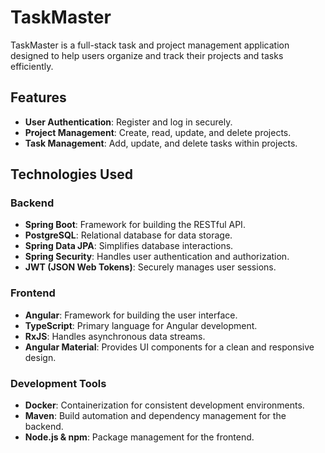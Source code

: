 # TaskMaster

TaskMaster is a full-stack task and project management application designed to help users organize and track their projects and tasks efficiently.

## Features
- **User Authentication**: Register and log in securely.
- **Project Management**: Create, read, update, and delete projects.
- **Task Management**: Add, update, and delete tasks within projects.

## Technologies Used

### Backend
- **Spring Boot**: Framework for building the RESTful API.
- **PostgreSQL**: Relational database for data storage.
- **Spring Data JPA**: Simplifies database interactions.
- **Spring Security**: Handles user authentication and authorization.
- **JWT (JSON Web Tokens)**: Securely manages user sessions.

### Frontend
- **Angular**: Framework for building the user interface.
- **TypeScript**: Primary language for Angular development.
- **RxJS**: Handles asynchronous data streams.
- **Angular Material**: Provides UI components for a clean and responsive design.

### Development Tools
- **Docker**: Containerization for consistent development environments.
- **Maven**: Build automation and dependency management for the backend.
- **Node.js & npm**: Package management for the frontend.
